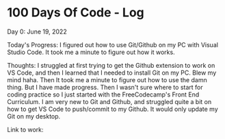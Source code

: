 # 100 Days Of Code - Log

Day 0: June 19, 2022

Today's Progress: I figured out how to use Git/Github on my PC with Visual Studio Code. It took me a minute to figure out how it works.

Thoughts: I struggled at first trying to get the Github extension to work on VS Code, and then I learned that I needed to install Git on my PC. Blew my mind haha. Then It took me a minute to figure out how to use the damn thing. But I have made progress. Then I wasn't sure where to start for coding practice so I just started with the FreeCodecamp's Front End Curriculum. I am very new to Git and Github, and struggled quite a bit on how to get VS Code to push/commit to my Github. It would only update my Git on my desktop.

Link to work:
